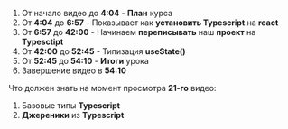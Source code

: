 1) От начало видео до **4:04** - **План** курса
2) От **4:04**  до **6:57**  - Показывает как **установить Typescript** на **react**
3) От **6:57**  до **42:00** - Начинаем **переписывать** наш **проект** на **Typesctipt**
4) От **42:00** до **52:45** - Типизация **useState()**
5) От **52:45** до **54:10** - **Итоги** урока 
6) Завершение видео в **54:10**





Что должен знать на момент просмотра **21-го** видео:
1) Базовые типы **Typescript**
2) **Джереники** из **Typescript**